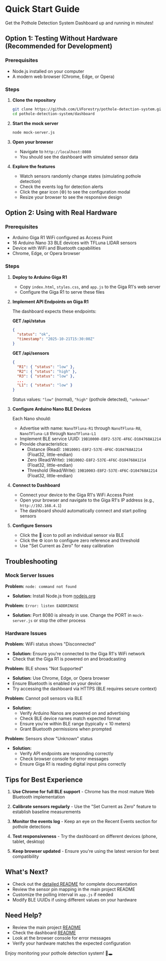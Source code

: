 # Quick Start Guide

Get the Pothole Detection System Dashboard up and running in minutes!

## Option 1: Testing Without Hardware (Recommended for Development)

### Prerequisites
- Node.js installed on your computer
- A modern web browser (Chrome, Edge, or Opera)

### Steps

1. **Clone the repository**
   ```bash
   git clone https://github.com/LVForestry/pothole-detection-system.git
   cd pothole-detection-system/dashboard
   ```

2. **Start the mock server**
   ```bash
   node mock-server.js
   ```

3. **Open your browser**
   - Navigate to `http://localhost:8080`
   - You should see the dashboard with simulated sensor data

4. **Explore the features**
   - Watch sensors randomly change states (simulating pothole detection)
   - Check the events log for detection alerts
   - Click the gear icon (⚙️) to see the configuration modal
   - Resize your browser to see the responsive design

## Option 2: Using with Real Hardware

### Prerequisites
- Arduino Giga R1 WiFi configured as Access Point
- 16 Arduino Nano 33 BLE devices with TFLuna LIDAR sensors
- Device with WiFi and Bluetooth capabilities
- Chrome, Edge, or Opera browser

### Steps

1. **Deploy to Arduino Giga R1**
   - Copy `index.html`, `styles.css`, and `app.js` to the Giga R1's web server
   - Configure the Giga R1 to serve these files

2. **Implement API Endpoints on Giga R1**
   
   The dashboard expects these endpoints:
   
   **GET /api/status**
   ```json
   {
     "status": "ok",
     "timestamp": "2025-10-21T15:30:00Z"
   }
   ```
   
   **GET /api/sensors**
   ```json
   {
     "R1": { "status": "low" },
     "R2": { "status": "high" },
     "R3": { "status": "low" },
     ...
     "L1": { "status": "low" }
   }
   ```
   
   Status values: `"low"` (normal), `"high"` (pothole detected), `"unknown"`

3. **Configure Arduino Nano BLE Devices**
   
   Each Nano should:
   - Advertise with name: `NanoTFluna-R1` through `NanoTFluna-R8`, `NanoTFluna-L8` through `NanoTFluna-L1`
   - Implement BLE service UUID: `19B10000-E8F2-537E-4F6C-D104768A1214`
   - Provide characteristics:
     - Distance (Read): `19B10001-E8F2-537E-4F6C-D104768A1214` (Float32, little-endian)
     - Zero (Read/Write): `19B10002-E8F2-537E-4F6C-D104768A1214` (Float32, little-endian)
     - Threshold (Read/Write): `19B10003-E8F2-537E-4F6C-D104768A1214` (Float32, little-endian)

4. **Connect to Dashboard**
   - Connect your device to the Giga R1's WiFi Access Point
   - Open your browser and navigate to the Giga R1's IP address (e.g., `http://192.168.4.1`)
   - The dashboard should automatically connect and start polling sensors

5. **Configure Sensors**
   - Click the 📡 icon to poll an individual sensor via BLE
   - Click the ⚙️ icon to configure zero reference and threshold
   - Use "Set Current as Zero" for easy calibration

## Troubleshooting

### Mock Server Issues

**Problem:** `node: command not found`
- **Solution:** Install Node.js from [nodejs.org](https://nodejs.org)

**Problem:** `Error: listen EADDRINUSE`
- **Solution:** Port 8080 is already in use. Change the PORT in `mock-server.js` or stop the other process

### Hardware Issues

**Problem:** WiFi status shows "Disconnected"
- **Solution:** Ensure you're connected to the Giga R1's WiFi network
- Check that the Giga R1 is powered on and broadcasting

**Problem:** BLE shows "Not Supported"
- **Solution:** Use Chrome, Edge, or Opera browser
- Ensure Bluetooth is enabled on your device
- Try accessing the dashboard via HTTPS (BLE requires secure context)

**Problem:** Cannot poll sensors via BLE
- **Solution:** 
  - Verify Arduino Nanos are powered on and advertising
  - Check BLE device names match expected format
  - Ensure you're within BLE range (typically < 10 meters)
  - Grant Bluetooth permissions when prompted

**Problem:** Sensors show "Unknown" status
- **Solution:**
  - Verify API endpoints are responding correctly
  - Check browser console for error messages
  - Ensure Giga R1 is reading digital input pins correctly

## Tips for Best Experience

1. **Use Chrome for full BLE support** - Chrome has the most mature Web Bluetooth implementation

2. **Calibrate sensors regularly** - Use the "Set Current as Zero" feature to establish baseline measurements

3. **Monitor the events log** - Keep an eye on the Recent Events section for pothole detections

4. **Test responsiveness** - Try the dashboard on different devices (phone, tablet, desktop)

5. **Keep browser updated** - Ensure you're using the latest version for best compatibility

## What's Next?

- Check out the [detailed README](README.md) for complete documentation
- Review the sensor pin mapping in the main project README
- Customize the polling interval in `app.js` if needed
- Modify BLE UUIDs if using different values on your hardware

## Need Help?

- Review the main project [README](/README.md)
- Check the dashboard [README](README.md)
- Look at the browser console for error messages
- Verify your hardware matches the expected configuration

Enjoy monitoring your pothole detection system! 🚗🕳️
